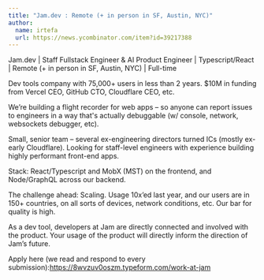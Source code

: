 ```yaml
---
title: "Jam.dev : Remote (+ in person in SF, Austin, NYC)"
author:
  name: irtefa
  url: https://news.ycombinator.com/item?id=39217388
---
```

Jam.dev | Staff Fullstack Engineer &amp; AI Product Engineer | Typescript&#x2F;React | Remote (+ in person in SF, Austin, NYC) | Full-time

Dev tools company with 75,000+ users in less than 2 years. $10M in funding from Vercel CEO, GitHub CTO, Cloudflare CEO, etc.

We’re building a flight recorder for web apps – so anyone can report issues to engineers in a way that&#x27;s actually debuggable (w&#x2F; console, network, websockets debugger, etc).

Small, senior team – several ex-engineering directors turned ICs (mostly ex-early Cloudflare). Looking for staff-level engineers with experience building highly performant front-end apps.

Stack: React&#x2F;Typescript and MobX (MST) on the frontend, and Node&#x2F;GraphQL across our backend.

The challenge ahead: Scaling. Usage 10x’ed last year, and our users are in 150+ countries, on all sorts of devices, network conditions, etc. Our bar for quality is high.

As a dev tool, developers at Jam are directly connected and involved with the product. Your usage of the product will directly inform the direction of Jam’s future.

Apply here (we read and respond to every submission):<a href="https:&#x2F;&#x2F;8wvzuv0oszm.typeform.com&#x2F;work-at-jam" rel="nofollow">https:&#x2F;&#x2F;8wvzuv0oszm.typeform.com&#x2F;work-at-jam</a>
